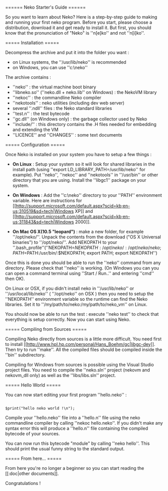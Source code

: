 ====== Neko Starter's Guide ======

So you want to learn about Neko? Here is a step-by-step guide to making and running your first neko program. Before you start, please choose a distribution, download it and get ready to install it. But first, you should know that the pronunciation of "Neko" is ''n[e]ko'' and not ''n[i]ko''.

===== Installation =====

Decompress the archive and put it into the folder you want :

  * on Linux systems, the ''/usr/lib/neko'' is recommended
  * on Windows, you can use ''c:\neko''

The archive contains :

  * ''neko'' : the virtual machine boot binary
  * ''libneko.so'' (''neko.dll + neko.lib'' on Windows) : the NekoVM library
  * ''nekoc'' : the commandline Neko compiler
  * ''nekotools'' : neko utilities (including dev web server)
  * several ''.ndll'' files : the Neko standard libraries
  * ''test.n'' : the test bytecode
  * ''gc.dll'' (on Windows only) : the garbage collector used by Neko
  * ''include/'' : this directory contains the .H files needed for embedding and extending the VM
  * ''LICENCE'' and ''CHANGES'' : some text documents




===== Configuration =====

Once Neko is installed on your system you have to setup a few things :

  * **On Linux** : Setup your system so it will look for shared libraries in the install path (using ''export LD_LIBRARY_PATH=/usr/lib/neko'' for example). Put ''neko'', ''nekoc'' and ''nekotools'' in ''/usr/bin'' or other directory that you are using. Install the ''libgc1'' package on your system.
	
  * **On Windows** : Add the ''c:\neko'' directory to your ''PATH'' environment variable. Here are instructions for [[http://support.microsoft.com/default.aspx?scid=kb;en-us;310519&sd=tech|Windows XP]] and [[http://support.microsoft.com/default.aspx?scid=kb;en-us;311843&sd=tech|Windows 2000]].

  * **On Mac OS X(10.5 "leopard")** : make a new folder, for example ''/opt/neko/''. Unpack the contents from the download ("OS X Universal binaries") to ''/opt/neko/''. Add NEKOPATH to your ''.bash_profile''(''NEKOPATH=$NEKOPATH:/opt/neko/:/opt/neko/neko; PATH=$PATH:/usr/bin/:$NEKOPATH; export PATH; export NEKOPATH'')


Once this is done you should be able to run the ''neko'' command from any directory. Please check that ''neko'' is working. (On Windows you can you can open a command terminal using ''Start / Run..'' and entering ''cmd'' then OK).

On Linux or OSX, if you didn't install neko in ''/usr/lib/neko'' or ''/usr/local/lib/neko'' ( ''/opt/neko'' on OSX ) then you need to setup the ''NEKOPATH'' environment variable so the runtime can find the Neko libraries. Set it to ''/my/path/to/neko:/my/path/to/neko_vm'' on Linux.

You should now be able to run the test : execute ''neko test'' to check that everything is setup correctly. Now you can start using Neko.

===== Compiling from Sources =====

Compiling Neko directly from sources is a little more difficult. You need first to install [[http://www.hpl.hp.com/personal/Hans_Boehm/gc|libgc-dev]]. Then try to run ''make''. All the compiled files should be compiled inside the ''bin'' subdirectory.

Compiling for Windows from sources is possible using the Visual Studio project files. You need to compile the ''neko.sln'' project (nekovm and nekovm_dll only) as well as the ''libs/libs.sln'' project.

===== Hello World =====

You can now start editing your first program ''hello.neko'' :

<code neko>
$print("hello neko world !\n");
</code>

Compile your ''hello.neko'' file into a ''hello.n'' file using the neko commandline compiler by calling ''nekoc hello.neko''. If you didn't make any syntax error this will produce a ''hello.n'' file containing the compiled bytecode of your sources.

You can now run this bytecode "module" by calling ''neko hello''. This should print the usual funny string to the standard output.

===== From here... =====

From here you're no longer a beginner so you can start reading the [[:doc|other documents]].

Congratulations !